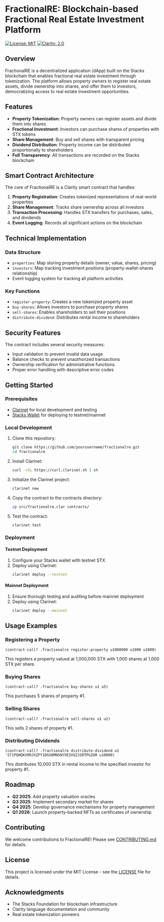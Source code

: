 # FractionalRE: Blockchain-based Fractional Real Estate Investment Platform

[![License: MIT](https://img.shields.io/badge/License-MIT-yellow.svg)](https://opensource.org/licenses/MIT)
[![Clarity: 2.0](https://img.shields.io/badge/Clarity-2.0-blue.svg)](https://clarity-lang.org/)

## Overview

FractionalRE is a decentralized application (dApp) built on the Stacks blockchain that enables fractional real estate investment through tokenization. The platform allows property owners to register real estate assets, divide ownership into shares, and offer them to investors, democratizing access to real estate investment opportunities.

## Features

- **Property Tokenization**: Property owners can register assets and divide them into shares
- **Fractional Investment**: Investors can purchase shares of properties with STX tokens
- **Share Management**: Buy and sell shares with transparent pricing
- **Dividend Distribution**: Property income can be distributed proportionally to shareholders
- **Full Transparency**: All transactions are recorded on the Stacks blockchain

## Smart Contract Architecture

The core of FractionalRE is a Clarity smart contract that handles:

1. **Property Registration**: Creates tokenized representations of real-world properties
2. **Share Management**: Tracks share ownership across all investors
3. **Transaction Processing**: Handles STX transfers for purchases, sales, and dividends
4. **Event Logging**: Records all significant actions on the blockchain

## Technical Implementation

### Data Structure

- `properties`: Map storing property details (owner, value, shares, pricing)
- `investors`: Map tracking investment positions (property-wallet-shares relationship)
- Event logging system for tracking all platform activities

### Key Functions

- `register-property`: Creates a new tokenized property asset
- `buy-shares`: Allows investors to purchase property shares
- `sell-shares`: Enables shareholders to sell their positions
- `distribute-dividend`: Distributes rental income to shareholders

## Security Features

The contract includes several security measures:

- Input validation to prevent invalid data usage
- Balance checks to prevent unauthorized transactions
- Ownership verification for administrative functions
- Proper error handling with descriptive error codes

## Getting Started

### Prerequisites

- [Clarinet](https://github.com/hirosystems/clarinet) for local development and testing
- [Stacks Wallet](https://www.hiro.so/wallet) for deploying to testnet/mainnet

### Local Development

1. Clone this repository:
   ```bash
   git clone https://github.com/yourusername/fractionalre.git
   cd fractionalre
   ```

2. Install Clarinet:
   ```bash
   curl -sSL https://curl.clarinet.sh | sh
   ```

3. Initialize the Clarinet project:
   ```bash
   clarinet new
   ```

4. Copy the contract to the contracts directory:
   ```bash
   cp src/fractionalre.clar contracts/
   ```

5. Test the contract:
   ```bash
   clarinet test
   ```

### Deployment

#### Testnet Deployment

1. Configure your Stacks wallet with testnet STX
2. Deploy using Clarinet:
   ```bash
   clarinet deploy --testnet
   ```

#### Mainnet Deployment

1. Ensure thorough testing and auditing before mainnet deployment
2. Deploy using Clarinet:
   ```bash
   clarinet deploy --mainnet
   ```

## Usage Examples

### Registering a Property

```clarity
(contract-call? .fractionalre register-property u1000000 u1000 u1000)
```
This registers a property valued at 1,000,000 STX with 1,000 shares at 1,000 STX per share.

### Buying Shares

```clarity
(contract-call? .fractionalre buy-shares u1 u5)
```
This purchases 5 shares of property #1.

### Selling Shares

```clarity
(contract-call? .fractionalre sell-shares u1 u2)
```
This sells 2 shares of property #1.

### Distributing Dividends

```clarity
(contract-call? .fractionalre distribute-dividend u1 'ST1PQHQKV0RJXZFY1DGX8MNSNYVE3VGZJSRTPGZGM u10000)
```
This distributes 10,000 STX in rental income to the specified investor for property #1.

## Roadmap

- **Q2 2025**: Add property valuation oracles
- **Q3 2025**: Implement secondary market for shares
- **Q4 2025**: Develop governance mechanisms for property management
- **Q1 2026**: Launch property-backed NFTs as certificates of ownership

## Contributing

We welcome contributions to FractionalRE! Please see [CONTRIBUTING.md](CONTRIBUTING.md) for details.

## License

This project is licensed under the MIT License - see the [LICENSE](LICENSE) file for details.

## Acknowledgments

- The Stacks Foundation for blockchain infrastructure
- Clarity language documentation and community
- Real estate tokenization pioneers